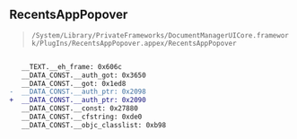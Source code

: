 ## RecentsAppPopover

> `/System/Library/PrivateFrameworks/DocumentManagerUICore.framework/PlugIns/RecentsAppPopover.appex/RecentsAppPopover`

```diff

   __TEXT.__eh_frame: 0x606c
   __DATA_CONST.__auth_got: 0x3650
   __DATA_CONST.__got: 0x1ed8
-  __DATA_CONST.__auth_ptr: 0x2098
+  __DATA_CONST.__auth_ptr: 0x2090
   __DATA_CONST.__const: 0x27880
   __DATA_CONST.__cfstring: 0xde0
   __DATA_CONST.__objc_classlist: 0xb98

```
